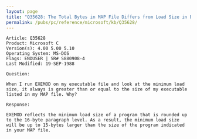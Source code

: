 ```yaml
---
layout: page
title: "Q35628: The Total Bytes in MAP File Differs from Load Size in EXEMOD"
permalink: /pubs/pc/reference/microsoft/kb/Q35628/
---
```


	Article: Q35628
	Product: Microsoft C
	Version(s): 4.00 5.00 5.10
	Operating System: MS-DOS
	Flags: ENDUSER | SR# S880908-4
	Last Modified: 19-SEP-1988
	
	Question:
	
	When I run EXEMOD on my executable file and look at the minimum load
	size, it always is greater than or equal to the size of my executable
	listed in my MAP file. Why?
	
	Response:
	
	EXEMOD reflects the minimum load size of a program that is rounded up
	to the 16-byte paragraph level. As a result, the minimum load size
	will be up to 15-bytes larger than the size of the program indicated
	in your MAP file.
